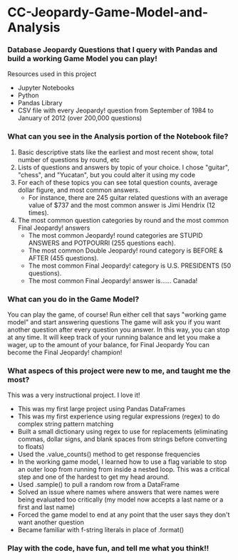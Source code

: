 # CC-Jeopardy-Game-Model-and-Analysis

### Database Jeopardy Questions that I query with Pandas and build a working Game Model you can play!

Resources used in this project
- Jupyter Notebooks
- Python
- Pandas Library
- CSV file with every Jeopardy! question from September of 1984 to January of 2012 (over 200,000 questions)

### What can you see in the Analysis portion of the Notebook file?
1. Basic descriptive stats like the earliest and most recent show, total number of questions by round, etc
2. Lists of questions and answers by topic of your choice.  I chose "guitar", "chess", and "Yucatan", but you could alter it using my code
3. For each of these topics you can see total question counts, average dollar figure,  and most common answers.
   - For instance, there are 245 guitar related questions with an average value of $737 and the most common answer is Jimi Hendrix (12 times).
4. The most common question categories by round and the most common Final Jeopardy! answers
   - The most common Jeopardy! round categories are STUPID ANSWERS and POTPOURRI (255 questions each).
   - The most common Double Jeopardy! round category is BEFORE & AFTER (455 questions).
   - The most common Final Jeopardy! category is U.S. PRESIDENTS (50 questions).
   - The most common Final Jeopardy! answer is...... Canada!

### What can you do in the Game Model?
You can play the game, of course!  Run either cell that says "working game model" and start answering questions
The game will ask you if you want another question after every question you answer.  In this way, you can stop at any time.
It will keep track of your running balance and let you make a wager, up to the amount of your balance, for Final Jeopardy
You can become the Final Jeopardy! champion!

### What aspecs of this project were new to me, and taught me the most?
This was a very instructional project.  I love it!
- This was my first large project using Pandas DataFrames
- This was my first experience using regular expressions (regex) to do complex string pattern matching 
- Built a small dictionary using regex to use for replacements (eliminating commas, dollar signs, and blank spaces from strings before converting to floats)
- Used the .value_counts() method to get response frequencies
- In the working game model, I learned how to use a flag variable to stop an outer loop from running from inside a nested loop.  This was a critical step and one of the hardest to get my head around.
- Used .sample() to pull a random row from a DataFrame
- Solved an issue where names where answers that were names were being evaluated too critically (my model now accepts a last name or a first and last name)
- Forced the game model to end at any point that the user says they don't want another question
- Became familiar with f-string literals in place of .format()

### Play with the code, have fun, and tell me what you think!! 

